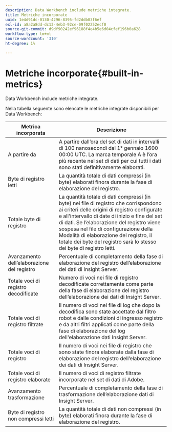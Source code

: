 ```yaml
---
description: Data Workbench include metriche integrate.
title: Metriche incorporate
uuid: 1e4d91dc-0130-4296-8395-fd2ddb03f6ef
exl-id: a8a2a8dd-dc13-4eb3-92ce-09f02252ecf0
source-git-commit: d9df90242ef96188f4e4b5e6d04cfef196b0a628
workflow-type: tm+mt
source-wordcount: '310'
ht-degree: 1%

---
```


# Metriche incorporate{#built-in-metrics}

Data Workbench include metriche integrate.

Nella tabella seguente sono elencate le metriche integrate disponibili per Data Workbench:

| Metrica incorporata | Descrizione |
|---|---|
| A partire da | A partire dall’ora del set di dati in intervalli di 100 nanosecondi dal 1° gennaio 1600 00:00 UTC. La marca temporale A è l’ora più recente nel set di dati per cui tutti i dati sono stati definitivamente elaborati. |
| Byte di registro letti | La quantità totale di dati compressi (in byte) elaborati finora durante la fase di elaborazione del registro. |
| Totale byte di registro | La quantità totale di dati compressi (in byte) nei file di registro che corrispondono ai criteri delle origini di registro configurate e all&#39;intervallo di date di inizio e fine del set di dati. Se l’elaborazione del registro viene sospesa nel file di configurazione della Modalità di elaborazione del registro, il totale dei byte del registro sarà lo stesso dei byte di registro letti. |
| Avanzamento dell’elaborazione del registro | Percentuale di completamento della fase di elaborazione del registro dell’elaborazione dei dati di Insight Server. |
| Totale voci di registro decodificate | Numero di voci nei file di registro decodificate correttamente come parte della fase di elaborazione del registro dell’elaborazione dei dati di Insight Server. |
| Totale voci di registro filtrate | Il numero di voci nei file di log che dopo la decodifica sono state accettate dal filtro robot e dalle condizioni di ingresso registro e da altri filtri applicati come parte della fase di elaborazione del log dell&#39;elaborazione dati Insight Server. |
| Totale voci di registro | Il numero di voci nei file di registro che sono state finora elaborate dalla fase di elaborazione del registro dell’elaborazione dei dati di Insight Server. |
| Totale voci di registro elaborate | Il numero di voci di registro filtrate incorporate nel set di dati di Adobe. |
| Avanzamento trasformazione | Percentuale di completamento della fase di trasformazione dell’elaborazione dati di Insight Server. |
| Byte di registro non compressi letti | La quantità totale di dati non compressi (in byte) elaborati finora durante la fase di elaborazione del registro. |
